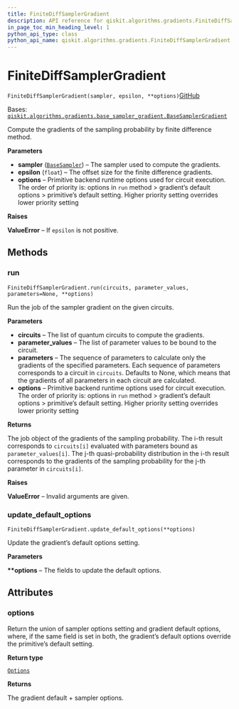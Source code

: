 ```yaml
---
title: FiniteDiffSamplerGradient
description: API reference for qiskit.algorithms.gradients.FiniteDiffSamplerGradient
in_page_toc_min_heading_level: 1
python_api_type: class
python_api_name: qiskit.algorithms.gradients.FiniteDiffSamplerGradient
---
```


# FiniteDiffSamplerGradient

<span id="qiskit.algorithms.gradients.FiniteDiffSamplerGradient" />

`FiniteDiffSamplerGradient(sampler, epsilon, **options)`[GitHub](https://github.com/qiskit/qiskit/tree/stable/0.39/qiskit/algorithms/gradients/finite_diff_sampler_gradient.py "view source code")

Bases: [`qiskit.algorithms.gradients.base_sampler_gradient.BaseSamplerGradient`](qiskit.algorithms.gradients.BaseSamplerGradient "qiskit.algorithms.gradients.base_sampler_gradient.BaseSamplerGradient")

Compute the gradients of the sampling probability by finite difference method.

**Parameters**

*   **sampler** ([`BaseSampler`](qiskit.primitives.BaseSampler "qiskit.primitives.base.base_sampler.BaseSampler")) – The sampler used to compute the gradients.
*   **epsilon** (`float`) – The offset size for the finite difference gradients.
*   **options** – Primitive backend runtime options used for circuit execution. The order of priority is: options in `run` method > gradient’s default options > primitive’s default setting. Higher priority setting overrides lower priority setting

**Raises**

**ValueError** – If `epsilon` is not positive.

## Methods

### run

<span id="qiskit.algorithms.gradients.FiniteDiffSamplerGradient.run" />

`FiniteDiffSamplerGradient.run(circuits, parameter_values, parameters=None, **options)`

Run the job of the sampler gradient on the given circuits.

**Parameters**

*   **circuits** – The list of quantum circuits to compute the gradients.
*   **parameter\_values** – The list of parameter values to be bound to the circuit.
*   **parameters** – The sequence of parameters to calculate only the gradients of the specified parameters. Each sequence of parameters corresponds to a circuit in `circuits`. Defaults to None, which means that the gradients of all parameters in each circuit are calculated.
*   **options** – Primitive backend runtime options used for circuit execution. The order of priority is: options in `run` method > gradient’s default options > primitive’s default setting. Higher priority setting overrides lower priority setting

**Returns**

The job object of the gradients of the sampling probability. The i-th result corresponds to `circuits[i]` evaluated with parameters bound as `parameter_values[i]`. The j-th quasi-probability distribution in the i-th result corresponds to the gradients of the sampling probability for the j-th parameter in `circuits[i]`.

**Raises**

**ValueError** – Invalid arguments are given.

### update\_default\_options

<span id="qiskit.algorithms.gradients.FiniteDiffSamplerGradient.update_default_options" />

`FiniteDiffSamplerGradient.update_default_options(**options)`

Update the gradient’s default options setting.

**Parameters**

**\*\*options** – The fields to update the default options.

## Attributes

<span id="qiskit.algorithms.gradients.FiniteDiffSamplerGradient.options" />

### options

Return the union of sampler options setting and gradient default options, where, if the same field is set in both, the gradient’s default options override the primitive’s default setting.

**Return type**

[`Options`](qiskit.providers.Options "qiskit.providers.options.Options")

**Returns**

The gradient default + sampler options.


